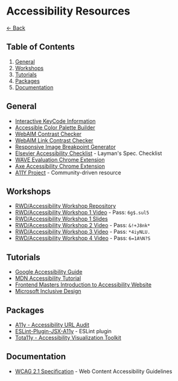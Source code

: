# Accessibility Resources

[<- Back](./README.md)

## Table of Contents

1. [General](#general)
1. [Workshops](#workshops)
1. [Tutorials](#tutorials)
1. [Packages](#packages)
1. [Documentation](#documentation)

## General

- [Interactive KeyCode Information](http://keycode.info/)
- [Accessible Color Palette Builder](https://toolness.github.io/accessible-color-matrix/)
- [WebAIM Contrast Checker](https://webaim.org/resources/contrastchecker/)
- [WebAIM Link Contrast Checker](https://webaim.org/resources/linkcontrastchecker/)
- [Responsive Image Breakpoint Generator](https://www.responsivebreakpoints.com/)
- [Elsevier Accessibility Checklist](https://romeo.elsevier.com/accessibility_checklist/) - Layman's Spec. Checklist
- [WAVE Evaluation Chrome Extension](https://chrome.google.com/webstore/detail/wave-evaluation-tool/jbbplnpkjmmeebjpijfedlgcdilocofh)
- [Axe Accessibility Chrome Extension](https://chrome.google.com/webstore/detail/axe-devtools-web-accessib/lhdoppojpmngadmnindnejefpokejbdd?hl=en-US)
- [A11Y Project](https://www.a11yproject.com/) - Community-driven resource

## Workshops

- [RWD/Accessibility Workshop Repository](https://github.com/mjshuff23/rwd-accessibility-workshop)
- [RWD/Accessibility Workshop 1 Video](https://us02web.zoom.us/rec/share/Vu_KYrEyn8Mwoi4ofTRZxPwoqLW8rm36dBDK9HF01Th_fUF-KgltBDlyNRcEVpNA.mGmEdIfPiZzzOoVm) - Pass: `6g$.sul5`
- [RWD/Accessibility Workshop 1 Slides](https://docs.google.com/presentation/d/1JGjbt-jYxRzizutZudQR5uj_-GDjkLu2UuBsLW2pU4U/edit?usp=sharing)
- [RWD/Accessibility Workshop 2 Video](https://us02web.zoom.us/rec/share/zcWbSeNfKTiq7VkS4ZkeHrTGaDP5V12gZ_bpeq1xLBB0OLBXqVwgwFTRVpt-MrEe.krdGWpIouVEpb2bb) - Pass: `&!+J8nk*`
- [RWD/Accessibility Workshop 3 Video](https://us02web.zoom.us/rec/share/KZf3qPrzs0CNBTmuOVqWFJrxlZ9_h08eUjEEnJHCUVteKT1s-cj-RiZu8Yr_Ujef.ByP_CKoy5Ua-Vi--) - Pass: `*4iyNLU.`
- [RWD/Accessibility Workshop 4 Video](https://us02web.zoom.us/rec/share/KDkkFtkDOPS8Qe-OvpZSJX80wFMdeXEnIuFX65a_wa8WqJlp9B9Rfn95AcDhCxoE.icIW3NyldWJ2kLKE) - Pass: `6=1A%N?S`

## Tutorials

- [Google Accessibility Guide](https://developers.google.com/web/fundamentals/accessibility/)
- [MDN Accessibility Tutorial](https://developer.mozilla.org/en-US/docs/Web/Accessibility)
- [Frontend Masters Introduction to Accessibility Website](https://learn-a11y.netlify.app/)
- [Microsoft Inclusive Design](https://www.microsoft.com/design/inclusive/)

## Packages

- [A11y - Accessibility URL Audit](https://www.npmjs.com/package/a11y)
- [ESLint-Plugin-JSX-A11y](https://www.npmjs.com/package/eslint-plugin-jsx-a11y) - ESLint plugin
- [Tota11y - Accessibility Visualization Toolkit](https://khan.github.io/tota11y/)

## Documentation

- [WCAG 2.1 Specification](https://www.w3.org/TR/WCAG21/) - Web Content Accessibility Guidelines
